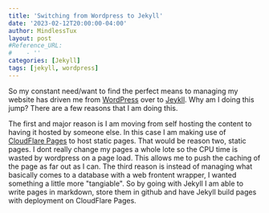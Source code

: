 ```yaml
---
title: 'Switching from Wordpress to Jekyll'
date: '2023-02-12T20:00:00-04:00'
author: MindlessTux
layout: post
#Reference_URL:
#    - ''
categories: [Jekyll]
tags: [jekyll, wordpress]
---
```


So my constant need/want to find the perfect means to managing my website has driven me from [WordPress](https://wordpress.org/) over to [Jeykll](https://jekyllrb.com/).  Why am I doing this jump?  There are a few reasons that I am doing this.

<!--readmore-->

The first and major reason is I am moving from self hosting the content to having it hosted by someone else.  In this case I am making use of [CloudFlare Pages](https://pages.cloudflare.com/) to host static pages.  That would be reason two, static pages.  I dont really change my pages a whole lote so the CPU time is wasted by wordpress on a page load.  This allows me to push the caching of the page as far out as I can.  The third reason is instead of managing what basically comes to a database with a web frontent wrapper, I wanted something a little more "tangiable".  So by going with Jekyll I am able to write pages in markdown, store them in github and have Jekyll build pages with deployment on CloudFlare Pages.